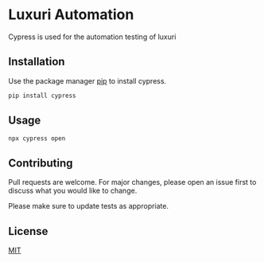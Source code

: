 # Luxuri Automation

Cypress is used for the automation testing of luxuri

## Installation

Use the package manager [pip](https://pip.pypa.io/en/stable/) to install cypress.

```bash
pip install cypress
```

## Usage

`npx cypress open`

## Contributing

Pull requests are welcome. For major changes, please open an issue first
to discuss what you would like to change.

Please make sure to update tests as appropriate.

## License

[MIT](https://choosealicense.com/licenses/mit/)
